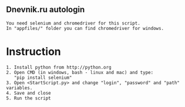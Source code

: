 ## Dnevnik.ru autologin

    You need selenium and chromedriver for this script.
    In "appfiles/" folder you can find chromedriver for windows.

# Instruction

    1. Install python from http://python.org
    2. Open CMD (in windows, bash - linux and mac) and type:
       "pip install selenium"
    3. Open <StartScript.py> and change "login", "password" and "path" variables.
    4. Save and close
    5. Run the script
